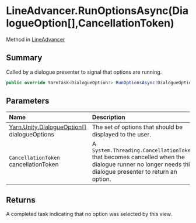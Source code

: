 # LineAdvancer.RunOptionsAsync(DialogueOption[],CancellationToken)

Method in [LineAdvancer](/docs/api/csharp/yarn.unity.lineadvancer.md)

## Summary


Called by a dialogue presenter to signal that options are running.


```csharp
public override YarnTask<DialogueOption?> RunOptionsAsync(DialogueOption[] dialogueOptions, CancellationToken cancellationToken)
```

## Parameters

|Name|Description|
|:---|:---|
|[Yarn.Unity.DialogueOption\[\]](/docs/api/csharp/yarn.unity.dialogueoption.md) dialogueOptions|The set of options that should be displayed to the user.|
|`CancellationToken` cancellationToken|A  <code>System.Threading.CancellationToken</code>  that becomes cancelled when the dialogue runner no longer needs this dialogue presenter to return an option.|

## Returns

A completed task indicating that no option was selected by
this view.

